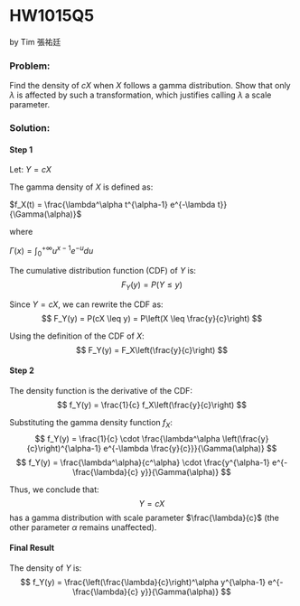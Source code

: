 # HW1015Q5

by Tim 張祐廷


### Problem:
Find the density of $cX$ when $X$ follows a gamma distribution. Show that only $\lambda$ is affected by such a transformation, which justifies calling $\lambda$ a scale parameter.

### Solution:

#### Step 1

Let:
$Y = cX$

The gamma density of $X$ is defined as:

$f_X(t) = \frac{\lambda^\alpha t^{\alpha-1} e^{-\lambda t}}{\Gamma(\alpha)}$

where

$\Gamma(x) = \int_0^{+\infty} u^{x-1} e^{-u} du$

The cumulative distribution function (CDF) of $Y$ is:
$$
F_Y(y) = P(Y \leq y)
$$

Since $Y = cX$, we can rewrite the CDF as:
$$
F_Y(y) = P(cX \leq y) = P\left(X \leq \frac{y}{c}\right)
$$

Using the definition of the CDF of $X$:
$$
F_Y(y) = F_X\left(\frac{y}{c}\right)
$$

#### Step 2

The density function is the derivative of the CDF:
$$
f_Y(y) = \frac{1}{c} f_X\left(\frac{y}{c}\right)
$$

Substituting the gamma density function $f_X$:
$$
f_Y(y) = \frac{1}{c} \cdot \frac{\lambda^\alpha \left(\frac{y}{c}\right)^{\alpha-1} e^{-\lambda \frac{y}{c}}}{\Gamma(\alpha)}
$$
$$
f_Y(y) = \frac{\lambda^\alpha}{c^\alpha} \cdot \frac{y^{\alpha-1} e^{-\frac{\lambda}{c} y}}{\Gamma(\alpha)}
$$

Thus, we conclude that:
$$
Y = cX
$$
has a gamma distribution with scale parameter $\frac{\lambda}{c}$ (the other parameter $\alpha$ remains unaffected).

#### Final Result

The density of $Y$ is:
$$
f_Y(y) = \frac{\left(\frac{\lambda}{c}\right)^\alpha y^{\alpha-1} e^{-\frac{\lambda}{c} y}}{\Gamma(\alpha)}
$$